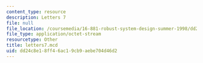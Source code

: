 ```yaml
---
content_type: resource
description: Letters 7
file: null
file_location: /coursemedia/16-881-robust-system-design-summer-1998/dd24c8e18ff46ac19cb9aebe704d46d2_letters7.mcd
file_type: application/octet-stream
resourcetype: Other
title: letters7.mcd
uid: dd24c8e1-8ff4-6ac1-9cb9-aebe704d46d2
---
```

